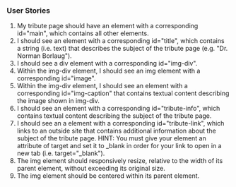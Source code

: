 ### User Stories

1. My tribute page should have an element with a corresponding id="main", which contains all other elements.
2. I should see an element with a corresponding id="title", which contains a string (i.e. text) that describes the subject of the tribute page (e.g. "Dr. Norman Borlaug").
3. I should see a div element with a corresponding id="img-div".
4. Within the img-div element, I should see an img element with a corresponding id="image".
5. Within the img-div element, I should see an element with a corresponding id="img-caption" that contains textual content describing the image shown in img-div.
6. I should see an element with a corresponding id="tribute-info", which contains textual content describing the subject of the tribute page.
7. I should see an a element with a corresponding id="tribute-link", which links to an outside site that contains additional information about the subject of the tribute page. HINT: You must give your element an attribute of target and set it to _blank in order for your link to open in a new tab (i.e. target="_blank").
8. The img element should responsively resize, relative to the width of its parent element, without exceeding its original size.
9. The img element should be centered within its parent element.
